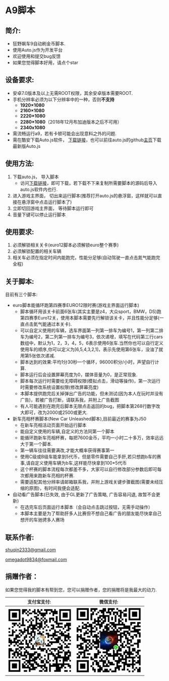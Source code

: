 # A9脚本
## 简介:
* 狂野飙车9自动刷金币脚本.
* 使用Auto.js作为开发平台
* 欢迎使用和提交bug反馈
* 如果您觉得脚本好用，请点个star

## 设备要求:
* 安卓7.0版本及以上无需ROOT权限，其余安卓版本需要ROOT.
* 手机分辨率必须为以下分辨率中的一种，否则**不支持**
  * **1920×1080**
  * **2160×1080**
  * **2220×1080**
  * **2280×1080**（2018年12月布加迪版本之后不可用）
  * **2340x1080**
* 需流畅运行a9，若有卡顿可能会出现意料之外的问题.
* 需在酷安下载Auto.js软件， [下载链接](https://www.coolapk.com/apk/org.autojs.autojs)，也可以前往auto.js的github[主页](https://github.com/hyb1996/Auto.js/releases)下载最新版Auto.js

## 使用方法:
1. 下载auto.js， 导入脚本
    * 访问[下载链接](https://github.com/zlsq/A9/releases)，即可下载，若下载不下来复制所需要脚本的源码后导入auto.js软件内也行.
2. 进入游戏主界面， 切出来运行脚本(推荐打开auto.js的悬浮窗，这样就可以直接在悬浮窗中点击运行脚本了)
3. 立即切回游戏主界面， 等待脚本运行即可
4. 音量下键可以停止运行脚本

## 使用要求:
1. 必须解锁相关关卡(euro12脚本必须解锁euro整个赛季)
2. 必须解锁配置的相关车辆
3. 相关车必须在指定时间内能跑完，性能分足够(自动驾驶一直点击氮气能跑完全程)

## 关于脚本:
目前有三个脚本:
* euro脚本能循环跑第四赛季EURO12限时赛(游戏主界面运行脚本)
    * 脚本循环用该关卡前面6张车(其实主要是z4，大众sport，BMW，DS)跑第四赛季Euro12关，使用本脚本需要先行解锁该关卡，并且性能分足够(一直点击氮气能通过本关卡).
    * 可以自定义使用的车辆，选车界面第一列第一排车为编号1，第一列第二排车为编号2，第二列第一排车为编号3，依次递增，填写在代码第三行cars数组中，默认为1，2，3，4，5，6表示使用6张车.当然你也可以自行定义使用车的顺序,你可以定义为[6,5,4,3,2,1]，表示先使用第6张车，没油了就用第5张依次递减.
    * 脚本达到的效果:平均1分30秒一个循环，96000积分/小时，声望自行计算.
    * 脚本运行后会设置屏幕亮度为0，媒体音量为0，是正常现象.
    * 脚本每次运行时需要给无障碍权限(模拟点击，滑动等操作)，第一次运行时需要修改系统设置权限(修改屏幕亮度)
    * 本脚本提供跑完后关掉弹出广告的功能，但未测试(因为本人在玩时并没有广告)，若被广告打断，请联系我，并附上广告截图
    * 有人可能遇到在跑完后脚本无限点击返回的bug，把脚本第268行数字改大即可，改为2000或2500或更大.
* 新车亮相杯赛脚本(New Car Unleashed脚本),目前最近的赛事为J50
    * 在新车亮相活动页面开始运行脚本
    * 能自定义使用的车辆,自定义的方法同第一个脚本
    * 能循环跑新车亮相杯赛，每把7600金币，平均一小时二十多万，效率远远大于第一个脚本.
    * 第一辆车往往需要满改,才能大概率获得赛事第一
    * 使用C级或B级车能拿到5代币，但是零件需要自己手肝,若只想跑b车的赛事,请自定义使用车辆为b车,这样能尽快拿到100*5代币
    * 这个杯赛的脚本流程每次都差不多，大家可以自行修改部分参数后即可每次都用来跑新车亮相的杯赛.
    * 需要适配其他分辨率请邮箱联系我，并附上游戏关键步骤截图(需要未经压缩的原图)，有时间我便会适配.
* 自动看广告脚本(已失效, 由于GL更新了广告策略, 广告容易闪退, 故暂不会更新)
    * 在选完车后页面运行本脚本（会自动点击跳过按钮，无需手动操作）
    * 本脚本主要是为了帮助肝多人比赛但不想自己看广告的朋友能尽快拿自己想开的车驰骋多人赛场
## 联系作者:
shuqin2333@gmail.com

omegadot9834@foxmail.com

## 捐赠作者：
如果您觉得我的脚本有帮到您，您可以捐赠作者，您的捐赠将是我最大的动力.<br/>

| 支付宝支付: | 微信支付: |
| ---------- | -------- |
| ![alipay](alipay.png) | ![wechat](wechat.png) |